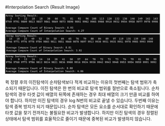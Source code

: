 #Interpolation Search {Result Image}

![](./16-result-1.png)
![](./16-result-2.png)
![](./16-result-3.png)

 퀵 정렬 후의 이진탐색이 순차탐색보다 적게 비교하는 이유의 첫번째는 탐색 범위가 축소되기 때문입니다. 이진 탐색은 한 번의 비교로 탐색 범위를 절반으로 축소됩니다. 순차 탐색의 경우 타겟 값이 배열의 뒤쪽에 존재하는 경우 최대 배열의 크기 만큼 비교를 하여야 합니다. 하지만 이진 탐색의 경우 log N번의 비교로 끝낼 수 있습니다. 
 두번째 이유는 탐색 중복 방지가 되기 때문입니다. 순차 탐색은 모든 요소를 순서대로 확인하기 때문에 타겟 값을 찾기 전까지는 불필요한 비교가 발생합니다. 하지만 이진 탐색의 경우 정렬된 상태에서 탐색 범위를 효율적으로 줄이기 때문에 중복된 비교가 발생하지 않습니다. 
